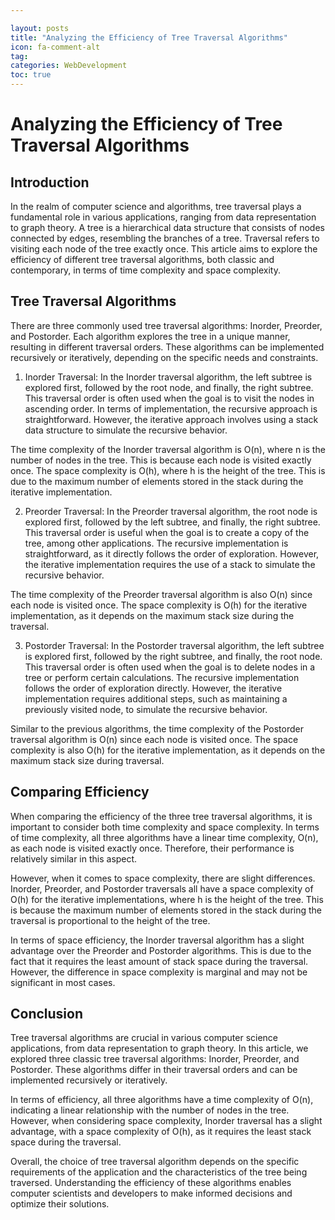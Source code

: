 ```yaml
---

layout: posts
title: "Analyzing the Efficiency of Tree Traversal Algorithms"
icon: fa-comment-alt
tag:      
categories: WebDevelopment
toc: true
---
```




# Analyzing the Efficiency of Tree Traversal Algorithms

## Introduction
In the realm of computer science and algorithms, tree traversal plays a fundamental role in various applications, ranging from data representation to graph theory. A tree is a hierarchical data structure that consists of nodes connected by edges, resembling the branches of a tree. Traversal refers to visiting each node of the tree exactly once. This article aims to explore the efficiency of different tree traversal algorithms, both classic and contemporary, in terms of time complexity and space complexity.

## Tree Traversal Algorithms
There are three commonly used tree traversal algorithms: Inorder, Preorder, and Postorder. Each algorithm explores the tree in a unique manner, resulting in different traversal orders. These algorithms can be implemented recursively or iteratively, depending on the specific needs and constraints.

1. Inorder Traversal:
In the Inorder traversal algorithm, the left subtree is explored first, followed by the root node, and finally, the right subtree. This traversal order is often used when the goal is to visit the nodes in ascending order. In terms of implementation, the recursive approach is straightforward. However, the iterative approach involves using a stack data structure to simulate the recursive behavior.

The time complexity of the Inorder traversal algorithm is O(n), where n is the number of nodes in the tree. This is because each node is visited exactly once. The space complexity is O(h), where h is the height of the tree. This is due to the maximum number of elements stored in the stack during the iterative implementation.

2. Preorder Traversal:
In the Preorder traversal algorithm, the root node is explored first, followed by the left subtree, and finally, the right subtree. This traversal order is useful when the goal is to create a copy of the tree, among other applications. The recursive implementation is straightforward, as it directly follows the order of exploration. However, the iterative implementation requires the use of a stack to simulate the recursive behavior.

The time complexity of the Preorder traversal algorithm is also O(n) since each node is visited once. The space complexity is O(h) for the iterative implementation, as it depends on the maximum stack size during the traversal.

3. Postorder Traversal:
In the Postorder traversal algorithm, the left subtree is explored first, followed by the right subtree, and finally, the root node. This traversal order is often used when the goal is to delete nodes in a tree or perform certain calculations. The recursive implementation follows the order of exploration directly. However, the iterative implementation requires additional steps, such as maintaining a previously visited node, to simulate the recursive behavior.

Similar to the previous algorithms, the time complexity of the Postorder traversal algorithm is O(n) since each node is visited once. The space complexity is also O(h) for the iterative implementation, as it depends on the maximum stack size during traversal.

## Comparing Efficiency
When comparing the efficiency of the three tree traversal algorithms, it is important to consider both time complexity and space complexity. In terms of time complexity, all three algorithms have a linear time complexity, O(n), as each node is visited exactly once. Therefore, their performance is relatively similar in this aspect.

However, when it comes to space complexity, there are slight differences. Inorder, Preorder, and Postorder traversals all have a space complexity of O(h) for the iterative implementations, where h is the height of the tree. This is because the maximum number of elements stored in the stack during the traversal is proportional to the height of the tree.

In terms of space efficiency, the Inorder traversal algorithm has a slight advantage over the Preorder and Postorder algorithms. This is due to the fact that it requires the least amount of stack space during the traversal. However, the difference in space complexity is marginal and may not be significant in most cases.

## Conclusion
Tree traversal algorithms are crucial in various computer science applications, from data representation to graph theory. In this article, we explored three classic tree traversal algorithms: Inorder, Preorder, and Postorder. These algorithms differ in their traversal orders and can be implemented recursively or iteratively.

In terms of efficiency, all three algorithms have a time complexity of O(n), indicating a linear relationship with the number of nodes in the tree. However, when considering space complexity, Inorder traversal has a slight advantage, with a space complexity of O(h), as it requires the least stack space during the traversal.

Overall, the choice of tree traversal algorithm depends on the specific requirements of the application and the characteristics of the tree being traversed. Understanding the efficiency of these algorithms enables computer scientists and developers to make informed decisions and optimize their solutions.